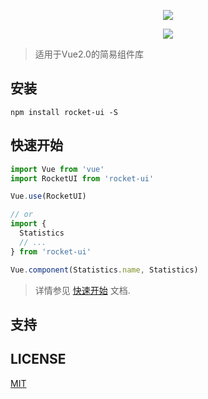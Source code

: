 <p align="center">
  <img src="https://ovyvo.github.io/rocket-ui/rocket.png">
</p>

<p align="center">
  <!-- <a href="https://www.npmjs.org/package/element-ui">
    <img src="https://img.shields.io/npm/v/rocket-ui.svg">
  </a>
  <a href="https://npmcharts.com/compare/element-ui?minimal=true">
    <img src="http://img.shields.io/npm/dm/rocket-ui.svg">
  </a>
  <br> -->
  <!-- <a href="http://img.badgesize.io/https://unpkg.com/element-ui/lib/index.js?compression=gzip&label=gzip%20size:%20JS">
    <img src="http://img.badgesize.io/https://unpkg.com/element-ui/lib/index.js?compression=gzip&label=gzip%20size:%20JS">
  </a>
  <a href="http://img.badgesize.io/https://unpkg.com/element-ui/lib/theme-chalk/index.css?compression=gzip&label=gzip%20size:%20CSS">
    <img src="http://img.badgesize.io/https://unpkg.com/element-ui/lib/theme-chalk/index.css?compression=gzip&label=gzip%20size:%20CSS">
  </a> -->
  <a href="LICENSE">
    <img src="https://img.shields.io/badge/License-MIT-yellow.svg">
  </a>
</p>

> 适用于Vue2.0的简易组件库

## 安装
```shell
npm install rocket-ui -S
```

## 快速开始
``` javascript
import Vue from 'vue'
import RocketUI from 'rocket-ui'

Vue.use(RocketUI)

// or
import {
  Statistics
  // ...
} from 'rocket-ui'

Vue.component(Statistics.name, Statistics)
```
> 详情参见 [快速开始](https://ovyvo.github.io/rocket-ui/guide/install.html) 文档.

## 支持

## LICENSE
[MIT](LICENSE)